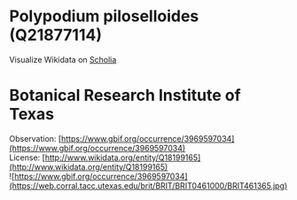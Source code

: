 
Polypodium piloselloides (Q21877114)
====================================
  
Visualize Wikidata on [Scholia](https://scholia.toolforge.org/taxon/Q21877114)
# Botanical Research Institute of Texas
  
Observation: [https://www.gbif.org/occurrence/3969597034](https://www.gbif.org/occurrence/3969597034)  
License: [http://www.wikidata.org/entity/Q18199165](http://www.wikidata.org/entity/Q18199165)  
![https://www.gbif.org/occurrence/3969597034](https://web.corral.tacc.utexas.edu/brit/BRIT/BRIT0461000/BRIT461365.jpg)